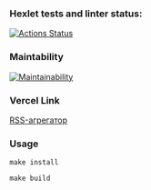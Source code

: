 ### Hexlet tests and linter status:
[![Actions Status](https://github.com/lasnick7/frontend-project-11/actions/workflows/hexlet-check.yml/badge.svg)](https://github.com/lasnick7/frontend-project-11/actions)

### Maintability
[![Maintainability](https://api.codeclimate.com/v1/badges/958c4c549419dd64e8d4/maintainability)](https://codeclimate.com/github/lasnick7/frontend-project-11/maintainability)

### Vercel Link
[RSS-агрегатор](http://https://frontend-project-11-qx9m.vercel.app/ "RSS-агрегатор")

### Usage

```
make install
```
```
make build
```